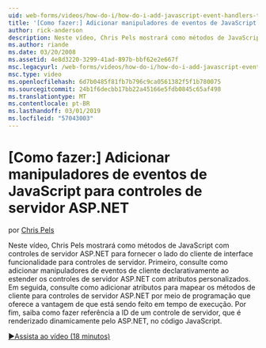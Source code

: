 ```yaml
---
uid: web-forms/videos/how-do-i/how-do-i-add-javascript-event-handlers-to-aspnet-server-controls
title: '[Como fazer:] Adicionar manipuladores de eventos de JavaScript para controles de servidor ASP.NET | Microsoft Docs'
author: rick-anderson
description: Neste vídeo, Chris Pels mostrará como métodos de JavaScript com controles de servidor ASP.NET para fornecer o lado do cliente de interface funcionalidade para o servidor contr....
ms.author: riande
ms.date: 03/20/2008
ms.assetid: 4e8d3220-3299-41ad-897b-bbf62e2e667f
msc.legacyurl: /web-forms/videos/how-do-i/how-do-i-add-javascript-event-handlers-to-aspnet-server-controls
msc.type: video
ms.openlocfilehash: 6d7b0485f81fb7b796c9ca0561382f5f1b780075
ms.sourcegitcommit: 24b1f6decbb17bb22a45166e5fdb0845c65af498
ms.translationtype: MT
ms.contentlocale: pt-BR
ms.lasthandoff: 03/01/2019
ms.locfileid: "57043003"
---
```

<a name="how-do-i-add-javascript-event-handlers-to-aspnet-server-controls"></a>[Como fazer:] Adicionar manipuladores de eventos de JavaScript para controles de servidor ASP.NET
====================
por [Chris Pels](https://twitter.com/chrispels)

Neste vídeo, Chris Pels mostrará como métodos de JavaScript com controles de servidor ASP.NET para fornecer o lado do cliente de interface funcionalidade para controles de servidor. Primeiro, consulte como adicionar manipuladores de eventos de cliente declarativamente ao estender os controles de servidor ASP.NET com atributos personalizados. Em seguida, consulte como adicionar atributos para mapear os métodos de cliente para controles de servidor ASP.NET por meio de programação que oferece a vantagem de que está sendo feito em tempo de execução. Por fim, saiba como fazer referência a ID de um controle de servidor, que é renderizado dinamicamente pelo ASP.NET, no código JavaScript.

[&#9654;Assista ao vídeo (18 minutos)](https://channel9.msdn.com/Blogs/ASP-NET-Site-Videos/how-do-i-add-javascript-event-handlers-to-aspnet-server-controls)
